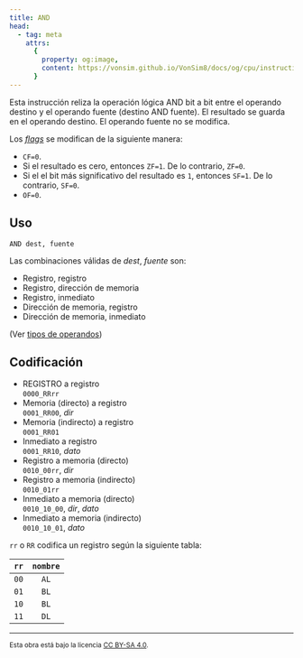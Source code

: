```yaml
---
title: AND
head:
  - tag: meta
    attrs:
      {
        property: og:image,
        content: https://vonsim.github.io/VonSim8/docs/og/cpu/instructions/and.png,
      }
---
```


Esta instrucción reliza la operación lógica AND bit a bit entre el operando destino y el operando fuente (destino AND fuente). El resultado se guarda en el operando destino. El operando fuente no se modifica.

Los [_flags_](/VonSim8/docs/cpu/#flags) se modifican de la siguiente manera:

- `CF=0`.
- Si el resultado es cero, entonces `ZF=1`. De lo contrario, `ZF=0`.
- Si el el bit más significativo del resultado es `1`, entonces `SF=1`. De lo contrario, `SF=0`.
- `OF=0`.

## Uso

```vonsim
AND dest, fuente
```

Las combinaciones válidas de _dest_, _fuente_ son:

- Registro, registro
- Registro, dirección de memoria
- Registro, inmediato
- Dirección de memoria, registro
- Dirección de memoria, inmediato

(Ver [tipos de operandos](/VonSim8/docs/cpu/assembly/#operandos))

## Codificación

- REGISTRO a registro  
  `0000_RRrr`
- Memoria (directo) a registro  
  `0001_RR00`, _dir_
- Memoria (indirecto) a registro  
  `0001_RR01`
- Inmediato a registro  
  `0001_RR10`, _dato_
- Registro a memoria (directo)  
  `0010_00rr`, _dir_
- Registro a memoria (indirecto)  
  `0010_01rr`
- Inmediato a memoria (directo)  
  `0010_10_00`, _dir_, _dato_
- Inmediato a memoria (indirecto)  
  `0010_10_01`, _dato_

`rr` o `RR` codifica un registro según la siguiente tabla:

| `rr` | `nombre` |
| :--: | :------: |
| `00` |   `AL`   |
| `01` |   `BL`   |
| `10` |   `BL`   |
| `11` |   `DL`   |

---

<small>Esta obra está bajo la licencia <a target="_blank" rel="license noopener noreferrer" href="http://creativecommons.org/licenses/by-sa/4.0/">CC BY-SA 4.0</a>.</small>
